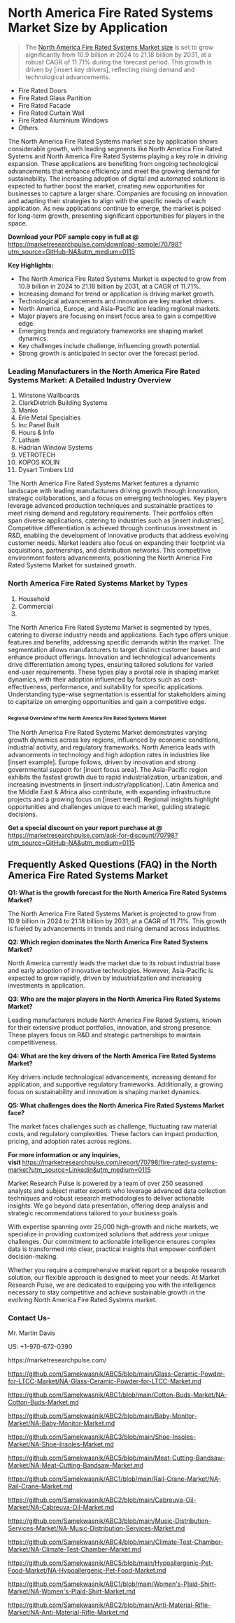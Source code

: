<h1>North America Fire Rated Systems Market&nbsp;Size by Application</h1><blockquote><p>The <a href="https://marketresearchpulse.com/download-sample/70798?utm_source=GitHub-NA&amp;utm_medium=0115">North America Fire Rated Systems Market size</a> is set to grow significantly from 10.9 billion in 2024 to 21.18 billion by 2031, at a robust CAGR of 11.71% during the forecast period. This growth is driven by [insert key drivers], reflecting rising demand and technological advancements.</p></blockquote><ul><li>Fire Rated Doors <li> Fire Rated Glass Partition <li> Fire Rated Facade <li> Fire Rated Curtain Wall <li> Fire Rated Aluminium Windows <li> Others</li></ul><p>The North America Fire Rated Systems market size by application shows considerable growth, with leading segments like North America Fire Rated Systems and North America Fire Rated Systems playing a key role in driving expansion. These applications are benefiting from ongoing technological advancements that enhance efficiency and meet the growing demand for sustainability. The increasing adoption of digital and automated solutions is expected to further boost the market, creating new opportunities for businesses to capture a larger share. Companies are focusing on innovation and adapting their strategies to align with the specific needs of each application. As new applications continue to emerge, the market is poised for long-term growth, presenting significant opportunities for players in the space.</p><p><strong>Download your PDF sample copy in full at @ </strong><a href="https://marketresearchpulse.com/download-sample/70798?utm_source=GitHub-NA&amp;utm_medium=0115">https://marketresearchpulse.com/download-sample/70798?utm_source=GitHub-NA&amp;utm_medium=0115</a></p><p><strong>Key Highlights: </strong></p><ul><li>The North America Fire Rated Systems Market is expected to grow from 10.9 billion in 2024 to 21.18 billion by 2031, at a CAGR of 11.71%.</li><li>Increasing demand for trend or application is driving market growth.</li><li>Technological advancements and innovation are key market drivers.</li><li>North America, Europe, and Asia-Pacific are leading regional markets.</li><li>Major players are focusing on insert focus area to gain a competitive edge.</li><li>Emerging trends and regulatory frameworks are shaping market dynamics.</li><li>Key challenges include challenge, influencing growth potential.</li><li>Strong growth is anticipated in sector over the forecast period.</li></ul><h3>Leading Manufacturers in the North America Fire Rated Systems Market: A Detailed Industry Overview</h3><ol><li>Winstone Wallboards</li><li>ClarkDietrich Building Systems</li><li>Manko</li><li>Erie Metal Specialties</li><li>Inc Panel Built</li><li>Hours & Info</li><li>Latham</li><li>Hadrian Window Systems</li><li>VETROTECH</li><li>KOPOS KOLIN</li><li>Dysart Timbers Ltd</li></ol><div class="flex max-w-full flex-col flex-grow"><div class="min-h-8 text-message flex w-full flex-col items-end gap-2 whitespace-normal break-words [.text-message+&amp;]:mt-5" dir="auto" data-message-author-role="assistant" data-message-id="fd8432e4-4910-450d-b182-61b7bfb0a01f" data-message-model-slug="gpt-4o"><div class="flex w-full flex-col gap-1 empty:hidden first:pt-[3px]"><div class="markdown prose w-full break-words dark:prose-invert light"><p>The North America Fire Rated Systems Market features a dynamic landscape with leading manufacturers driving growth through innovation, strategic collaborations, and a focus on emerging technologies. Key players leverage advanced production techniques and sustainable practices to meet rising demand and regulatory requirements. Their portfolios often span diverse applications, catering to industries such as [insert industries]. Competitive differentiation is achieved through continuous investment in R&amp;D, enabling the development of innovative products that address evolving customer needs. Market leaders also focus on expanding their footprint via acquisitions, partnerships, and distribution networks. This competitive environment fosters advancements, positioning the North America Fire Rated Systems Market for sustained growth.</p></div></div></div></div><h3>North America Fire Rated Systems Market by Types</h3><ol><li>Household <li> Commercial <li> </li></ol><div class="flex max-w-full flex-col flex-grow"><div class="min-h-8 text-message flex w-full flex-col items-end gap-2 whitespace-normal break-words [.text-message+&amp;]:mt-5" dir="auto" data-message-author-role="assistant" data-message-id="084470be-0bb7-4664-bddf-5156b4f41249" data-message-model-slug="gpt-4o-mini"><div class="flex w-full flex-col gap-1 empty:hidden first:pt-[3px]"><div class="markdown prose w-full break-words dark:prose-invert light"><p>The North America Fire Rated Systems Market is segmented by types, catering to diverse industry needs and applications. Each type offers unique features and benefits, addressing specific demands within the market. The segmentation allows manufacturers to target distinct customer bases and enhance product offerings. Innovation and technological advancements drive differentiation among types, ensuring tailored solutions for varied end-user requirements. These types play a pivotal role in shaping market dynamics, with their adoption influenced by factors such as cost-effectiveness, performance, and suitability for specific applications. Understanding type-wise segmentation is essential for stakeholders aiming to capitalize on emerging opportunities and gain a competitive edge.</p></div></div></div></div><h3><span style="font-size: 11px;">Regional Overview of the North America Fire Rated Systems Market</span></h3><div class="flex max-w-full flex-col flex-grow"><div class="min-h-8 text-message flex w-full flex-col items-end gap-2 whitespace-normal break-words [.text-message+&amp;]:mt-5" dir="auto" data-message-author-role="assistant" data-message-id="e9038762-ce64-4e30-91c9-9bd413514231" data-message-model-slug="gpt-4o-mini"><div class="flex w-full flex-col gap-1 empty:hidden first:pt-[3px]"><div class="markdown prose w-full break-words dark:prose-invert light"><p>The North America Fire Rated Systems Market demonstrates varying growth dynamics across key regions, influenced by economic conditions, industrial activity, and regulatory frameworks. North America leads with advancements in technology and high adoption rates in industries like [insert example]. Europe follows, driven by innovation and strong governmental support for [insert focus area]. The Asia-Pacific region exhibits the fastest growth due to rapid industrialization, urbanization, and increasing investments in [insert industry/application]. Latin America and the Middle East &amp; Africa also contribute, with expanding infrastructure projects and a growing focus on [insert trend]. Regional insights highlight opportunities and challenges unique to each market, guiding strategic decisions.</p></div></div></div></div><p><strong>Get a special discount on your report purchase at @ </strong><a href="https://marketresearchpulse.com/ask-for-discount/70798?utm_source=GitHub-NA&amp;utm_medium=0115">https://marketresearchpulse.com/ask-for-discount/70798?utm_source=GitHub-NA&amp;utm_medium=0115</a></p><h2>Frequently Asked Questions (FAQ) in the North America Fire Rated Systems Market</h2><p><strong>Q1: What is the growth forecast for the North America Fire Rated Systems Market?</strong></p><p>The North America Fire Rated Systems Market is projected to grow from 10.9 billion in 2024 to 21.18 billion by 2031, at a CAGR of 11.71%. This growth is fueled by advancements in trends and rising demand across industries.</p><p><strong>Q2: Which region dominates the North America Fire Rated Systems Market?</strong></p><p>North America currently leads the market due to its robust industrial base and early adoption of innovative technologies. However, Asia-Pacific is expected to grow rapidly, driven by industrialization and increasing investments in application.</p><p><strong>Q3: Who are the major players in the North America Fire Rated Systems Market?</strong></p><p>Leading manufacturers include North America Fire Rated Systems, known for their extensive product portfolios, innovation, and strong presence. These players focus on R&amp;D and strategic partnerships to maintain competitiveness.</p><p><strong>Q4: What are the key drivers of the North America Fire Rated Systems Market?</strong></p><p>Key drivers include technological advancements, increasing demand for application, and supportive regulatory frameworks. Additionally, a growing focus on sustainability and innovation is shaping market dynamics.</p><p><strong>Q5: What challenges does the North America Fire Rated Systems Market face?</strong></p><p>The market faces challenges such as challenge, fluctuating raw material costs, and regulatory complexities. These factors can impact production, pricing, and adoption rates across regions.</p><p><strong>For more information or any inquiries, visit&nbsp;</strong><a href="https://marketresearchpulse.com/report/70798/fire-rated-systems-market?utm_source=Linkedin&utm_medium=0115">https://marketresearchpulse.com/report/70798/fire-rated-systems-market?utm_source=Linkedin&utm_medium=0115</a></p><p>Market Research Pulse is powered by a team of over 250 seasoned analysts and subject matter experts who leverage advanced data collection techniques and robust research methodologies to deliver actionable insights. We go beyond data presentation, offering deep analysis and strategic recommendations tailored to your business goals.</p><p>With expertise spanning over 25,000 high-growth and niche markets, we specialize in providing customized solutions that address your unique challenges. Our commitment to actionable intelligence ensures complex data is transformed into clear, practical insights that empower confident decision-making.</p><p>Whether you require a comprehensive market report or a bespoke research solution, our flexible approach is designed to meet your needs. At Market Research Pulse, we are dedicated to equipping you with the intelligence necessary to stay competitive and achieve sustainable growth in the evolving North America Fire Rated Systems market.</p><h3><strong>Contact Us-</strong></h3><p>Mr. Martin Davis</p><p>US: +1-970-672-0390</p><p>https://marketresearchpulse.com/</p><p><a href="https://github.com/Samekwasnik/ABC5/blob/main/Glass-Ceramic-Powder-for-LTCC-Market/NA-Glass-Ceramic-Powder-for-LTCC-Market.md">https://github.com/Samekwasnik/ABC5/blob/main/Glass-Ceramic-Powder-for-LTCC-Market/NA-Glass-Ceramic-Powder-for-LTCC-Market.md</a></p><p><a href="https://github.com/Samekwasnik/ABC1/blob/main/Cotton-Buds-Market/NA-Cotton-Buds-Market.md">https://github.com/Samekwasnik/ABC1/blob/main/Cotton-Buds-Market/NA-Cotton-Buds-Market.md</a></p><p><a href="https://github.com/Samekwasnik/ABC2/blob/main/Baby-Monitor-Market/NA-Baby-Monitor-Market.md">https://github.com/Samekwasnik/ABC2/blob/main/Baby-Monitor-Market/NA-Baby-Monitor-Market.md</a></p><p><a href="https://github.com/Samekwasnik/ABC3/blob/main/Shoe-Insoles-Market/NA-Shoe-Insoles-Market.md">https://github.com/Samekwasnik/ABC3/blob/main/Shoe-Insoles-Market/NA-Shoe-Insoles-Market.md</a></p><p><a href="https://github.com/Samekwasnik/ABC5/blob/main/Meat-Cutting-Bandsaw-Market/NA-Meat-Cutting-Bandsaw-Market.md">https://github.com/Samekwasnik/ABC5/blob/main/Meat-Cutting-Bandsaw-Market/NA-Meat-Cutting-Bandsaw-Market.md</a></p><p><a href="https://github.com/Samekwasnik/ABC1/blob/main/Rail-Crane-Market/NA-Rail-Crane-Market.md">https://github.com/Samekwasnik/ABC1/blob/main/Rail-Crane-Market/NA-Rail-Crane-Market.md</a></p><p><a href="https://github.com/Samekwasnik/ABC2/blob/main/Cabreuva-Oil-Market/NA-Cabreuva-Oil-Market.md">https://github.com/Samekwasnik/ABC2/blob/main/Cabreuva-Oil-Market/NA-Cabreuva-Oil-Market.md</a></p><p><a href="https://github.com/Samekwasnik/ABC3/blob/main/Music-Distribution-Services-Market/NA-Music-Distribution-Services-Market.md">https://github.com/Samekwasnik/ABC3/blob/main/Music-Distribution-Services-Market/NA-Music-Distribution-Services-Market.md</a></p><p><a href="https://github.com/Samekwasnik/ABC4/blob/main/Climate-Test-Chamber-Market/NA-Climate-Test-Chamber-Market.md">https://github.com/Samekwasnik/ABC4/blob/main/Climate-Test-Chamber-Market/NA-Climate-Test-Chamber-Market.md</a></p><p><a href="https://github.com/Samekwasnik/ABC5/blob/main/Hypoallergenic-Pet-Food-Market/NA-Hypoallergenic-Pet-Food-Market.md">https://github.com/Samekwasnik/ABC5/blob/main/Hypoallergenic-Pet-Food-Market/NA-Hypoallergenic-Pet-Food-Market.md</a></p><p><a href="https://github.com/Samekwasnik/ABC1/blob/main/Women's-Plaid-Shirt-Market/NA-Women's-Plaid-Shirt-Market.md">https://github.com/Samekwasnik/ABC1/blob/main/Women's-Plaid-Shirt-Market/NA-Women's-Plaid-Shirt-Market.md</a></p><p><a href="https://github.com/Samekwasnik/ABC2/blob/main/Anti-Material-Rifle-Market/NA-Anti-Material-Rifle-Market.md">https://github.com/Samekwasnik/ABC2/blob/main/Anti-Material-Rifle-Market/NA-Anti-Material-Rifle-Market.md</a></p>
